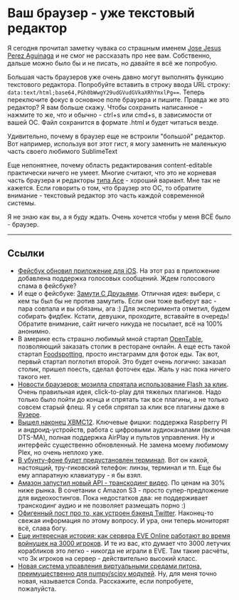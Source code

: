 # Ваш браузер - уже текстовый редактор

Я сегодня прочитал заметку чувака со страшным именем [Jose Jesus Perez Aguinaga](https://coderwall.com/p/lhsrcq) и не смог не рассказать про нее вам. Собственно, дальше можно было бы и не писать, но давайте я всё же попробую.

Большая часть браузеров уже очень давно могут выполнять функцию текстового редактора. Попробуйте вставить в строку ввода URL строку: `data:text/html;base64,PGh0bWwgY29udGVudGVkaXRhYmxlPg==`. Теперь переключите фокус в основное поле браузера и пишите. Правда же это редактор? Я вам больше скажу. Чтобы сохранить написанное - нажмите то же, что и обычно - ctrl+s или cmd+s, в зависимости от вашей ОС. Файл сохранится в формате .html и будет читаться везде.

Удивительно, почему в браузер еще не встроили "большой" редактор. Вот например, используя вот этот гист, я могу заменить  не маленькую часть своего любимого SublimeText

<script src="https://gist.github.com/4670615.js"></script>

Еще непонятнее, почему область редактирования content-editable практически ничего не умеет. Многие считают, что это не корневая часть браузера и редакторы [типа Ace](http://ace.ajax.org/#nav=about) - хороший вариант. Мне так не кажется. Если говорить о том, что браузер это ОС, то обратите внимание - текстовый редактор это часть каждой современной системы.

Я не знаю как вы, а я буду ждать. Очень хочется чтобы у меня ВСЁ было - браузер.

- - - -

## Ссылки

* [Фейсбук обновил приложение для iOS](http://techcrunch.com/2013/01/29/facebook-updates-ios-app-with-voice-messages-video-recording-and-sharing/). На этот раз в приложение добавлена поддержка голосовых сообщений. Ждем голосового спама в фейсбуке?
* И еще о фейсбуке: [Замути С Друзьями](http://bangwithfriends.com/). Отличная идея: выбери, с кем ты был бы не против замутить. Если они тоже выберут вас - пара совпала и вы обязаны, ага :) Для эксперимента отметил, будем собирать фидбек. Кстати, девушки, проходите, вставайте в очередь! Обратите внимание, сайт ничего никуда не посылает, всё на 100% анонимно.
* В америке есть страшно любимый мной стартап [OpenTable](http://opentable.com), позволяющий заказать столик в ресторане онлайн. А еще есть такой стартап [Foodspotting](http://foodspotting.com), просто инстаграмм для фоток еды. Так вот, первый стартап поглотил второй. Это будет очень логично: заказал столик, пришел поесть, сделал фоточек еды. Жаль у нас пока ничего такого нет.
* [Новости браузеров: мозилла спрятала использование Flash за клик](http://thenextweb.com/apps/2013/01/29/mozilla-to-enable-click-to-play-for-all-firefox-plugins-by-default-except-the-latest-flash-version/). Очень правильная идея, click-to-play для тяжелых плагинов. Надо только было пойти до конца и спрятать так все плагины, а не только совсем старый флеш. Я у себя спрятал за клик все плагины даже в [Яузере](http://browser.yandex.ru/).
* [Вышел наконец XBMC12](http://www.webupd8.org/2013/01/xbmc-120-frodo-stable-released-use-it.html). Ключевые фишки: поддержка Raspberry PI и андроид-устройств, работа с цифровыми аудиоканалами (включая DTS-MA), полная поддержка AirPlay и пультов управления. Ну и интерфейс существенно обновленный. Не замена моему любимому Plex, но очень неплохо уже.
* [В убунту-фоне будет предустановлен терминал](http://arstechnica.com/gadgets/2013/01/ubuntu-phones-to-come-with-a-terminal-prepare-your-command-line-skills/). Вот он какой, настоящий, тру-гиковский телефон: линзы, терминал и тп. Еще бы ему аппаратную клавиатуру - я бы взял.
* [Амазон запустил новый API - транскодинг видео](https://aws.amazon.com/elastictranscoder/). По ценам на 30% ниже рынка. В сочетании с Amazon S3 - просто супер-предложение для видеохостингов. Пока недостатков два: не поддерживает транскодинг аудио и не позволяет размещать порно :)
* [Офигенный пост про то, как устроен бэкенд Twitter](http://engineering.twitter.com/2013/01/braindump.html). Наконец-то свежая информация по этому вопросу. И ура, они теперь мониторят всё, слава богу.
* [Еще интересная история: как сервера EVE Online работают во время войнушек на 3000 игроков](http://penny-arcade.com/report/editorial-article/planning-for-war-how-the-eve-online-servers-deal-with-a-3000-person-battle). И те из вас, кто думает что 3000 летучих корабликов это легко - никогда не играли в EVE. Там такие расчёты, что 3к игроков на сервер - действительно высокий класс.
* [Новая система управления виртуальными средами питона, преимущественно для numpy/scipy модулей](http://continuum.io/blog/conda). Ну, для меня точно новая, называется Conda. Расскажите, если попробуете, пожалуйста.
